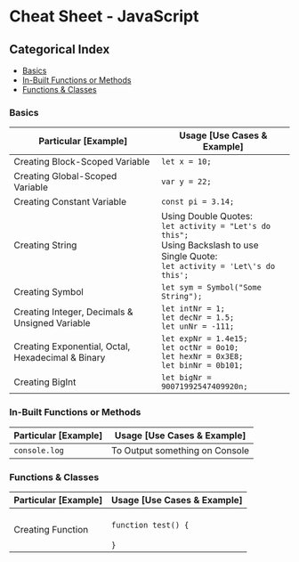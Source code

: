 # Cheat Sheet - JavaScript

## Categorical Index

- [Basics](#basics)
- [In-Built Functions or Methods](#in-built-functions-or-methods)
- [Functions & Classes](#functions--classes)

### Basics

Particular [Example] | Usage [Use Cases & Example]
--- | ---
Creating Block-Scoped Variable | `let x = 10;`
Creating Global-Scoped Variable | `var y = 22;`
Creating Constant Variable | `const pi = 3.14;`
Creating String | Using Double Quotes: <br>`let activity = "Let's do this";` <br>Using Backslash to use Single Quote: <br>`let activity = 'Let\'s do this';`
Creating Symbol | `let sym = Symbol("Some String");`
Creating Integer, Decimals & Unsigned Variable | ```let intNr = 1;```<br>```let decNr = 1.5;```<br>```let unNr = -111;```
Creating Exponential, Octal, Hexadecimal & Binary | ```let expNr = 1.4e15;```<br>```let octNr = 0o10;```<br>```let hexNr = 0x3E8;```<br>```let binNr = 0b101;```
Creating BigInt | ```let bigNr = 90071992547409920n;```

### In-Built Functions or Methods

Particular [Example] | Usage [Use Cases & Example]
--- | ---
`console.log` | To Output something on Console

### Functions & Classes

Particular [Example] | Usage [Use Cases & Example]
--- | ---
Creating Function | <br>```function test() {```<br><br>```}```
